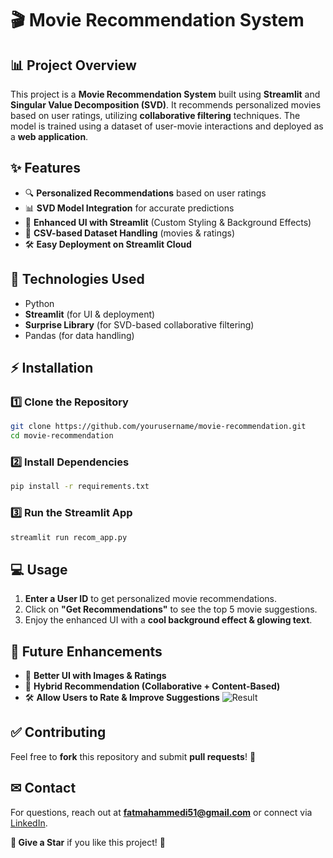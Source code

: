 # 🎬 Movie Recommendation System

## 📊 Project Overview
This project is a **Movie Recommendation System** built using **Streamlit** and **Singular Value Decomposition (SVD)**. It recommends personalized movies based on user ratings, utilizing **collaborative filtering** techniques. The model is trained using a dataset of user-movie interactions and deployed as a **web application**.

## ✨ Features
- 🔍 **Personalized Recommendations** based on user ratings
- 📊 **SVD Model Integration** for accurate predictions
- 🎨 **Enhanced UI with Streamlit** (Custom Styling & Background Effects)
- 💾 **CSV-based Dataset Handling** (movies & ratings)
- 🛠️ **Easy Deployment on Streamlit Cloud**

## 💪 Technologies Used
- Python
- **Streamlit** (for UI & deployment)
- **Surprise Library** (for SVD-based collaborative filtering)
- Pandas (for data handling)

## ⚡ Installation
### 1️⃣ Clone the Repository
```sh
git clone https://github.com/yourusername/movie-recommendation.git
cd movie-recommendation
```
### 2️⃣ Install Dependencies
```sh
pip install -r requirements.txt
```

### 3️⃣ Run the Streamlit App
```sh
streamlit run recom_app.py
```

## 💻 Usage
1. **Enter a User ID** to get personalized movie recommendations.
2. Click on **"Get Recommendations"** to see the top 5 movie suggestions.
3. Enjoy the enhanced UI with a **cool background effect & glowing text**.

## 🌟 Future Enhancements
- 🎉 **Better UI with Images & Ratings**
- 🔄 **Hybrid Recommendation (Collaborative + Content-Based)**
- 🛠️ **Allow Users to Rate & Improve Suggestions**
![Result](https://raw.githubusercontent.com/fatma20010/movie-recommendation-stystem-using-surpise/main/Capture%20d'%C3%A9cran%202025-02-20%20232700.png)

## ✅ Contributing
Feel free to **fork** this repository and submit **pull requests**! 🚀


## ✉ Contact
For questions, reach out at **fatmahammedi51@gmail.com** or connect via [LinkedIn](www.linkedin.com/in/fatmahammedi).


**🌟 Give a Star** if you like this project! 💙

